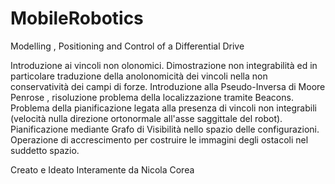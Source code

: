 # MobileRobotics
Modelling , Positioning and Control of a Differential Drive

Introduzione ai vincoli non olonomici.
Dimostrazione non integrabilità ed in particolare traduzione della anolonomicità dei vincoli nella non conservatività dei campi di forze.
Introduzione alla Pseudo-Inversa di Moore Penrose , risoluzione problema della localizzazione tramite Beacons.
Problema della pianificazione legata alla presenza di vincoli non integrabili (velocità nulla direzione ortonormale all'asse saggittale del robot).
Pianificazione mediante Grafo di Visibilità nello spazio delle configurazioni. Operazione di accrescimento per costruire le immagini degli ostacoli nel suddetto spazio.

Creato e Ideato Interamente da Nicola Corea
